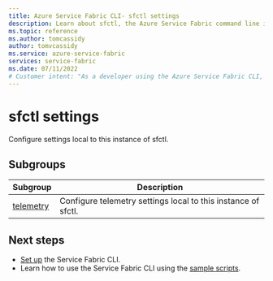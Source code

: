 ```yaml
---
title: Azure Service Fabric CLI- sfctl settings
description: Learn about sfctl, the Azure Service Fabric command line interface. Includes a list of commands for configuring local sfctl settings.
ms.topic: reference
ms.author: tomcassidy
author: tomvcassidy
ms.service: azure-service-fabric
services: service-fabric
ms.date: 07/11/2022
# Customer intent: "As a developer using the Azure Service Fabric CLI, I want to configure local sfctl settings, so that I can customize the command line interface to better suit my application's telemetry and management needs."
---
```


# sfctl settings
Configure settings local to this instance of sfctl.

## Subgroups
|Subgroup|Description|
| --- | --- |
| [telemetry](service-fabric-sfctl-settings-telemetry.md) | Configure telemetry settings local to this instance of sfctl. |


## Next steps
- [Set up](service-fabric-cli.md) the Service Fabric CLI.
- Learn how to use the Service Fabric CLI using the [sample scripts](./scripts/sfctl-upgrade-application.md).
